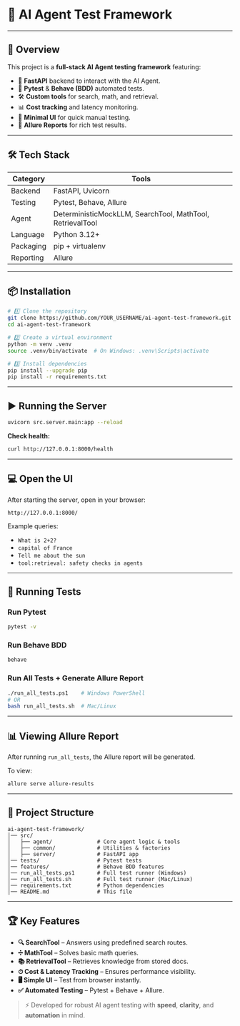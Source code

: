 # 🤖 AI Agent Test Framework
---

## 📌 Overview

This project is a **full-stack AI Agent testing framework** featuring:

- 🚀 **FastAPI** backend to interact with the AI Agent.
- 🧪 **Pytest** & **Behave (BDD)** automated tests.
- 🛠 **Custom tools** for search, math, and retrieval.
- 📊 **Cost tracking** and latency monitoring.
- 🎨 **Minimal UI** for quick manual testing.
- 📜 **Allure Reports** for rich test results.

---

## 🛠 Tech Stack

| Category        | Tools |
|-----------------|-------|
| Backend         | FastAPI, Uvicorn |
| Testing         | Pytest, Behave, Allure |
| Agent           | DeterministicMockLLM, SearchTool, MathTool, RetrievalTool |
| Language        | Python 3.12+ |
| Packaging       | pip + virtualenv |
| Reporting       | Allure |

---

## 📦 Installation

```bash
# 1️⃣ Clone the repository
git clone https://github.com/YOUR_USERNAME/ai-agent-test-framework.git
cd ai-agent-test-framework

# 2️⃣ Create a virtual environment
python -m venv .venv
source .venv/bin/activate  # On Windows: .venv\Scripts\activate

# 3️⃣ Install dependencies
pip install --upgrade pip
pip install -r requirements.txt
```

---

## ▶ Running the Server

```bash
uvicorn src.server.main:app --reload
```

**Check health:**
```bash
curl http://127.0.0.1:8000/health
```

---

## 💻 Open the UI

After starting the server, open in your browser:
```
http://127.0.0.1:8000/
```
Example queries:
- `What is 2+2?`
- `capital of France`
- `Tell me about the sun`
- `tool:retrieval: safety checks in agents`

---

## 🧪 Running Tests

### Run Pytest
```bash
pytest -v
```

### Run Behave BDD
```bash
behave
```

### Run All Tests + Generate Allure Report
```bash
./run_all_tests.ps1    # Windows PowerShell
# OR
bash run_all_tests.sh  # Mac/Linux
```

---

## 📊 Viewing Allure Report

After running `run_all_tests`, the Allure report will be generated.

To view:
```bash
allure serve allure-results
```

---

## 📂 Project Structure

```
ai-agent-test-framework/
│── src/
│   ├── agent/              # Core agent logic & tools
│   ├── common/             # Utilities & factories
│   ├── server/             # FastAPI app
│── tests/                  # Pytest tests
│── features/               # Behave BDD features
│── run_all_tests.ps1       # Full test runner (Windows)
│── run_all_tests.sh        # Full test runner (Mac/Linux)
│── requirements.txt        # Python dependencies
│── README.md               # This file
```

---

## 🏆 Key Features

- **🔍 SearchTool** – Answers using predefined search routes.
- **➗ MathTool** – Solves basic math queries.
- **📚 RetrievalTool** – Retrieves knowledge from stored docs.
- **⏱ Cost & Latency Tracking** – Ensures performance visibility.
- **🖥 Simple UI** – Test from browser instantly.
- **✅ Automated Testing** – Pytest + Behave + Allure.



> ⚡ Developed for robust AI agent testing with **speed**, **clarity**, and **automation** in mind.
